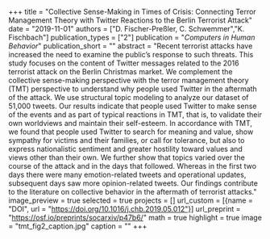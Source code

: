 +++
title = "Collective Sense-Making in Times of Crisis: Connecting Terror Management Theory with Twitter Reactions to the Berlin Terrorist Attack"
date = "2019-11-01"
authors = ["D. Fischer-Preßler, C. Schwemmer","K. Fischbach"]
publication_types = ["2"]
publication = "_Computers in Human Behavior_"
publication_short = ""
abstract = "Recent terrorist attacks have increased the need to examine the public’s response to such threats. This study focuses on the content of Twitter messages related to the 2016 terrorist attack on the Berlin Christmas market. We complement the collective sense-making perspective with the terror management theory (TMT) perspective to understand why people used Twitter in the aftermath of the attack. We use structural topic modeling to analyze our dataset of 51,000 tweets. Our results indicate that people used Twitter to make sense of the events and as part of typical reactions in TMT, that is, to validate their own worldviews and maintain their self-esteem. In accordance with TMT, we found that people used Twitter to search for meaning and value, show sympathy for victims and their families, or call for tolerance, but also to express nationalistic sentiment and greater hostility toward values and views other than their own. We further show that topics varied over the course of the attack and in the days that followed. Whereas in the first two days there were many emotion-related tweets and operational updates, subsequent days saw more opinion-related tweets. Our findings contribute to the literature on collective behavior in the aftermath of terrorist attacks."
image_preview = true
selected = true
projects = []
url_custom = [{name = "DOI", url = "https://doi.org/10.1016/j.chb.2019.05.012"}]
url_preprint = "https://osf.io/preprints/socarxiv/p47b6/"
math = true
highlight = true
image = "tmt_fig2_caption.jpg"
caption = ""
+++

